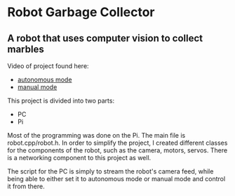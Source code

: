 # Robot Garbage Collector
## A robot that uses computer vision to collect marbles

Video of project found here: 
* [autonomous mode](https://www.youtube.com/watch?v=0-Qhag0Sz4Y)
* [manual mode](https://www.youtube.com/watch?v=ChK4AZdKRys)

This project is divided into two parts:
* PC
* Pi

Most of the programming was done on the Pi. The main file is robot.cpp/robot.h. In order to simplify the project, I created different classes for the components of the robot, such as the camera, motors, servos. There is a networking component to this project as well.

The script for the PC is simply to stream the robot's camera feed, while being able to either set it to autonomous mode or manual mode and control it from there.

